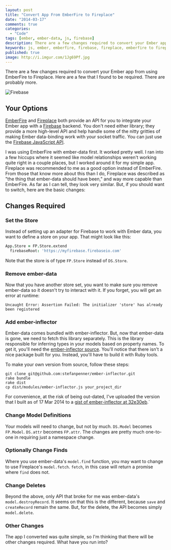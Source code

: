```yaml
---
layout: post
title: "Convert App From EmberFire to Fireplace"
date: "2014-03-17"
comments: true
categories:
  - "Code"
tags: [ember, ember-data, js, firebase]
description: There are a few changes required to convert your Ember app from using EmberFire to Fireplace.  Here are those I've found.
keywords: js, ember, emberfire, firebase, fireplace, emberfire to fireplace, ember-data
published: true
image: http://i.imgur.com/1Jg69Pf.jpg
---
```


There are a few changes required to convert your Ember app from using EmberFire to Fireplace.  Here are a few that I found to be required.  There are probably more.

![Firebase](http://i.imgur.com/1Jg69Pf.jpg)

<!--more-->

## Your Options

[EmberFire](https://github.com/firebase/emberFire) and [Fireplace](https://github.com/rlivsey/fireplace) both provide an API for you to integrate your Ember app with a [Firebase](https://www.firebase.com/) backend.  You don't need either library; they provide a more high-level API and help handle some of the nitty gritties of making Ember data-binding work with your socket traffic.  You can just use the [Firebase JavaScript API](https://www.firebase.com/docs/javascript/firebase/index.html).

I was using EmberFire with ember-data first.  It worked pretty well.  I ran into a few hiccups where it seemed like model relationships weren't working quite right in a couple places, but I worked around it for my simple app.  Fireplace was recommended to me as a good option instead of EmberFire.  From those that know more about this than I do, Fireplace was described as "the thing that ember-data should have been," and way more capable than EmberFire.  As far as I can tell, they look very similar.  But, if you should want to switch, here are the basic changes:

## Changes Required

### Set the Store

Instead of setting up an adapter for Firebase to work with Ember data, you want to define a store on your app.  That might look like this:

```coffeescript
App.Store = FP.Store.extend
  firebaseRoot: 'https://myfirebase.firebaseio.com'
```

Note that the store is of type `FP.Store` instead of `DS.Store`.

### Remove ember-data

Now that you have another store set, you want to make sure you remove ember-data so it doesn't try to interact with it.  If you forget, you will get an error at runtime:

```
Uncaught Error: Assertion Failed: The initializer 'store' has already been registered
```

### Add ember-inflector

Ember-data comes bundled with ember-inflector.  But, now that ember-data is gone, we need to fetch this library separately.  This is the library responsible for inferring types in your models based on property names.  To get it, you'll need the [ember-inflector source](https://github.com/stefanpenner/ember-inflector).  You'll notice that there isn't a nice package built for you.  Instead, you'll have to build it with Ruby tools.

To make your own version from source, follow these steps:

```
git clone git@github.com:stefanpenner/ember-inflector.git
rake bundle
rake dist
cp dist/modules/ember-inflector.js your_project_dir
```

For convenience, at the risk of being out-dated, I've uploaded the version that I built as of 17 Mar 2014 to a [gist of ember-inflector at 32e30eb](https://gist.github.com/jaketrent/9621891).`

### Change Model Definitions

Your models will need to change, but not by much.  `DS.Model` becomes `FP.Model`.  `DS.attr` becomes `FP.attr`.  The changes are pretty much one-to-one in requiring just a namespace change.

### Optionally Change Finds

Where you use ember-data's `model.find` function, you may want to change to use Fireplace's `model.fetch`.  `fetch`, in this case will return a promise where `find` does not.

### Change Deletes

Beyond the above, only API that broke for me was ember-data's `model.destroyRecord`.  It seems on that this is the different, because `save` and `createRecord` remain the same.  But, for the delete, the API becomes simply `model.delete`.

### Other Changes

The app I converted was quite simple, so I'm thinking that there will be other changes required.  What have you run into?
